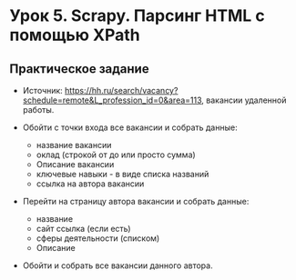 # Урок 5. Scrapy. Парсинг HTML с помощью XPath

## Практическое задание

- Источник:
  https://hh.ru/search/vacancy?schedule=remote&L_profession_id=0&area=113,
  вакансии удаленной работы.

- Обойти с точки входа все вакансии и собрать данные:​
  - название вакансии
  - оклад (строкой от до или просто сумма)
  - Описание вакансии
  - ключевые навыки - в виде списка названий
  - ссылка на автора вакансии

- Перейти на страницу автора вакансии и собрать данные:
  - название
  - сайт ссылка (если есть)
  - сферы деятельности (списком)
  - Описание

- Обойти и собрать все вакансии данного автора.
